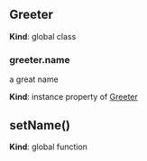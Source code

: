 <a name="Greeter"></a>
## Greeter
**Kind**: global class


<a name="Greeter+name"></a>
### greeter.name
a great name

**Kind**: instance property of [Greeter](#Greeter)


<a name="BITBUCKET-setName"></a>
## setName()
**Kind**: global function


